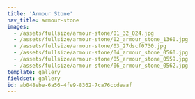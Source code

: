```yaml
---
title: 'Armour Stone'
nav_title: armour-stone
images:
  - /assets/fullsize/armour-stone/01_32_024.jpg
  - /assets/fullsize/armour-stone/02_armour_stone_1360.jpg
  - /assets/fullsize/armour-stone/03_27dscf0730.jpg
  - /assets/fullsize/armour-stone/04_armour_stone_0560.jpg
  - /assets/fullsize/armour-stone/05_armour_stone_0559.jpg
  - /assets/fullsize/armour-stone/06_armour_stone_0562.jpg
template: gallery
fieldset: gallery
id: ab048ebe-6a56-4fe9-8362-7ca76ccdeaaf
---
```

